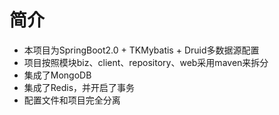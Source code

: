 # 简介
* 本项目为SpringBoot2.0 + TKMybatis + Druid多数据源配置
* 项目按照模块biz、client、repository、web采用maven来拆分
* 集成了MongoDB
* 集成了Redis，并开启了事务
* 配置文件和项目完全分离


